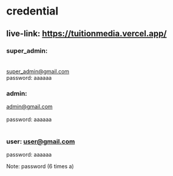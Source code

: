 # credential  <br>

## live-link: https://tuitionmedia.vercel.app/ <br>

### super_admin:  <br>  <br>
 super_admin@gmail.com    <br>
 password: aaaaaa    <br>

### admin:
 admin@gmail.com  <br>  <br>
 password: aaaaaa   <br> <br>
 
### user: user@gmail.com  <br>
  password: aaaaaa  <br>

  Note: password (6 times a)